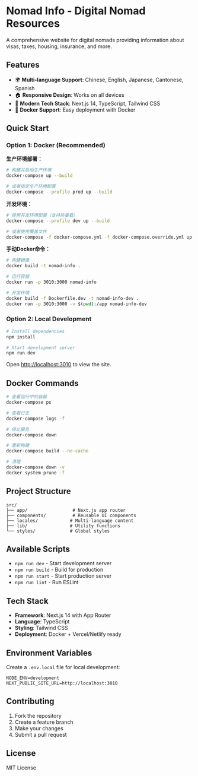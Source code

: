 # Nomad Info - Digital Nomad Resources

A comprehensive website for digital nomads providing information about visas, taxes, housing, insurance, and more.

## Features

- 🌍 **Multi-language Support**: Chinese, English, Japanese, Cantonese, Spanish
- 🏠 **Responsive Design**: Works on all devices
- 🚀 **Modern Tech Stack**: Next.js 14, TypeScript, Tailwind CSS
- 🐳 **Docker Support**: Easy deployment with Docker

## Quick Start

### Option 1: Docker (Recommended)

**生产环境部署：**
```bash
# 构建并启动生产环境
docker-compose up --build

# 或者指定生产环境配置
docker-compose --profile prod up --build
```

**开发环境：**
```bash
# 使用开发环境配置（支持热重载）
docker-compose --profile dev up --build

# 或者使用覆盖文件
docker-compose -f docker-compose.yml -f docker-compose.override.yml up --build
```

**手动Docker命令：**
```bash
# 构建镜像
docker build -t nomad-info .

# 运行容器
docker run -p 3010:3000 nomad-info

# 开发环境
docker build -f Dockerfile.dev -t nomad-info-dev .
docker run -p 3010:3000 -v $(pwd):/app nomad-info-dev
```

### Option 2: Local Development

```bash
# Install dependencies
npm install

# Start development server
npm run dev
```

Open [http://localhost:3010](http://localhost:3010) to view the site.

## Docker Commands

```bash
# 查看运行中的容器
docker-compose ps

# 查看日志
docker-compose logs -f

# 停止服务
docker-compose down

# 重新构建
docker-compose build --no-cache

# 清理
docker-compose down -v
docker system prune -f
```

## Project Structure

```
src/
├── app/                 # Next.js app router
├── components/          # Reusable UI components
├── locales/            # Multi-language content
├── lib/                # Utility functions
└── styles/             # Global styles
```

## Available Scripts

- `npm run dev` - Start development server
- `npm run build` - Build for production
- `npm run start` - Start production server
- `npm run lint` - Run ESLint

## Tech Stack

- **Framework**: Next.js 14 with App Router
- **Language**: TypeScript
- **Styling**: Tailwind CSS
- **Deployment**: Docker + Vercel/Netlify ready

## Environment Variables

Create a `.env.local` file for local development:

```env
NODE_ENV=development
NEXT_PUBLIC_SITE_URL=http://localhost:3010
```

## Contributing

1. Fork the repository
2. Create a feature branch
3. Make your changes
4. Submit a pull request

## License

MIT License 